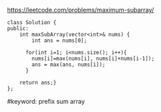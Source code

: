 https://leetcode.com/problems/maximum-subarray/

```
class Solution {
public:
    int maxSubArray(vector<int>& nums) {
        int ans = nums[0];
      
      for(int i=1; i<nums.size(); i++){
        nums[i]=max(nums[i], nums[i]+nums[i-1]);
        ans = max(ans, nums[i]);
      }
    
    return ans;}
};
```

#keyword: prefix sum array 